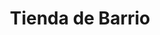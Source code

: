 ---
title: "Tienda de Barrio"
url: /ciudad-satelite/tienda-de-barrio-calle-mallco-mayta-3/
shop: comodidad
---
